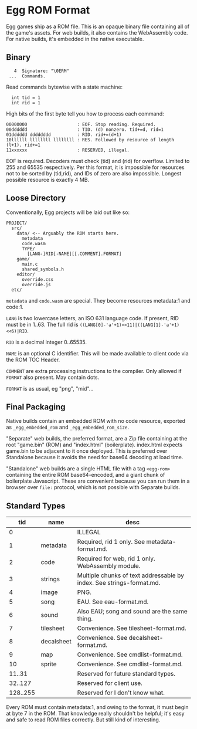 # Egg ROM Format

Egg games ship as a ROM file.
This is an opaque binary file containing all of the game's assets.
For web builds, it also contains the WebAssembly code.
For native builds, it's embedded in the native executable.

## Binary

```
   4  Signature: "\0ERM"
 ...  Commands.
```

Read commands bytewise with a state machine:
```
  int tid = 1
  int rid = 1
```

High bits of the first byte tell you how to process each command:
```
00000000                   : EOF. Stop reading. Required.
00dddddd                   : TID. (d) nonzero. tid+=d, rid=1
01dddddd dddddddd          : RID. rid+=(d+1)
10llllll llllllll llllllll : RES. Followed by resource of length (l+1). rid+=1
11xxxxxx                   : RESERVED, illegal.
```
EOF is required.
Decoders must check (tid) and (rid) for overflow. Limited to 255 and 65535 respectively.
Per this format, it is impossible for resources not to be sorted by (tid,rid), and IDs of zero are also impossible.
Longest possible resource is exactly 4 MB.

## Loose Directory

Conventionally, Egg projects will be laid out like so:
```
PROJECT/
  src/
    data/ <-- Arguably the ROM starts here.
      metadata
      code.wasm
      TYPE/
        [LANG-]RID[-NAME][[.COMMENT].FORMAT]
    game/
      main.c
      shared_symbols.h
    editor/
      override.css
      override.js
  etc/
```

`metadata` and `code.wasm` are special. They become resources metadata:1 and code:1.

`LANG` is two lowercase letters, an ISO 631 language code. If present, RID must be in 1..63. The full rid is `((LANG[0]-'a'+1)<<11)|((LANG[1]-'a'+1)<<6)|RID`.

`RID` is a decimal integer 0..65535.

`NAME` is an optional C identifier. This will be made available to client code via the ROM TOC Header.

`COMMENT` are extra processing instructions to the compiler. Only allowed if `FORMAT` also present. May contain dots.

`FORMAT` is as usual, eg "png", "mid"...

## Final Packaging

Native builds contain an embedded ROM with no code resource, exported as `_egg_embedded_rom` and `_egg_embedded_rom_size`.

"Separate" web builds, the preferred format, are a Zip file containing at the root "game.bin" (ROM) and "index.html" (boilerplate).
index.html expects game.bin to be adjacent to it once deployed.
This is preferred over Standalone because it avoids the need for base64 decoding at load time.

"Standalone" web builds are a single HTML file with a tag `<egg-rom>` containing the entire ROM base64-encoded, and a giant chunk of boilerplate Javascript.
These are convenient because you can run them in a browser over `file:` protocol, which is not possible with Separate builds.

## Standard Types

| tid      | name       | desc |
|----------|------------|------|
| 0        |            | ILLEGAL |
| 1        | metadata   | Required, rid 1 only. See metadata-format.md. |
| 2        | code       | Required for web, rid 1 only. WebAssembly module. |
| 3        | strings    | Multiple chunks of text addressable by index. See strings-format.md. |
| 4        | image      | PNG. |
| 5        | song       | EAU. See eau-format.md. |
| 6        | sound      | Also EAU; song and sound are the same thing. |
| 7        | tilesheet  | Convenience. See tilesheet-format.md. |
| 8        | decalsheet | Convenience. See decalsheet-format.md. |
| 9        | map        | Convenience. See cmdlist-format.md. |
| 10       | sprite     | Convenience. See cmdlist-format.md. |
| 11..31   |            | Reserved for future standard types. |
| 32..127  |            | Reserved for client use. |
| 128..255 |            | Reserved for I don't know what. |

Every ROM must contain metadata:1, and owing to the format, it must begin at byte 7 in the ROM.
That knowledge really shouldn't be helpful; it's easy and safe to read ROM files correctly. But still kind of interesting.
